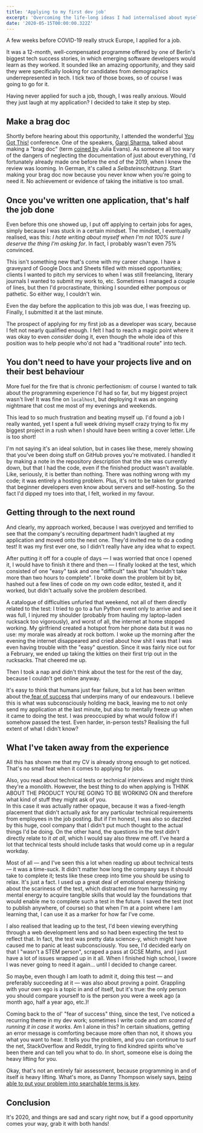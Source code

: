 ```yaml
---
title: 'Applying to my first dev job'
excerpt: 'Overcoming the life-long ideas I had internalised about myself and my skills, and just going for what I want anyway.'
date: '2020-05-15T00:00:00.322Z'
---
```


<p data-block-key="wysvr">A few weeks before COVID-19 really struck Europe, I applied for a job.</p><p data-block-key="4rh4s">It was a 12-month, well-compensated programme offered by one of Berlin&#x27;s biggest tech success stories, in which emerging software developers would learn as they worked. It sounded like an amazing opportunity, and they said they were specifically looking for candidates from demographics underrepresented in tech. I tick two of those boxes, so of course I was going to go for it.</p><p data-block-key="e4c31">Having never applied for such a job, though, I was really anxious. Would they just laugh at my application? I decided to take it step by step.</p>

## Make a brag doc

<p data-block-key="qeklx">Shortly before hearing about this opportunity, I attended the wonderful <a href="https://yougotthis.io/"> You Got This!</a> conference. One of the speakers, <a href="https://twitter.com/gawwrgi"> Gargi Sharma</a>, talked about making a &quot;brag doc&quot; (term <a href="https://jvns.ca/blog/brag-documents/"> coined by</a> Julia Evans). As someone all too wary of the dangers of neglecting the documentation of just about everything, I&#x27;d fortunately already made one before the end of the 2019, when I knew the review was looming. In German, it&#x27;s called a <i>Selbsteinschätzung</i>. Start making your brag doc now because you never know when you&#x27;re going to need it. No achievement or evidence of taking the initiative is too small.</p><h4 data-block-key="gksuu">

## Once you&#x27;ve written one application, that&#x27;s half the job done

<p data-block-key="mc1g4">Even before this one showed up, I put off applying to certain jobs for ages, simply because I was stuck in a certain mindset. The mindset, I eventually realised, was this: <i>I hate writing about myself when I&#x27;m not 100% sure I deserve the thing I&#x27;m asking for</i>. In fact, I probably wasn&#x27;t even 75% convinced.</p><p data-block-key="ei5wr">This isn&#x27;t something new that&#x27;s come with my career change. I have a graveyard of Google Docs and Sheets filled with missed opportunities; clients I wanted to pitch my services to when I was still freelancing, literary journals I wanted to submit my work to, etc. Sometimes I managed a couple of lines, but then I&#x27;d procrastinate, thinking I sounded either pompous or pathetic. So either way, I couldn&#x27;t win.</p><p data-block-key="f0kbj">Even the day before the application to this job was due, I was freezing up. Finally, I submitted it at the last minute.</p><p data-block-key="ee0ae">The prospect of applying for my first job as a developer was scary, because I felt not nearly qualified enough. I felt I had to reach a magic point where it was okay to even <i>consider</i> doing it, even though the whole idea of this position was to help people who&#x27;d not had a &quot;traditional route&quot; into tech.</p>

## You don&#x27;t need to have your projects live and on their best behaviour

<p data-block-key="ujlqn">More fuel for the fire that is chronic perfectionism: of course I wanted to talk about the programming experience I&#x27;d had so far, but my biggest project wasn&#x27;t live! It was fine on <code>localhost</code>, but deploying it was an ongoing nightmare that cost me most of my evenings and weekends.</p><p data-block-key="j6vi7">This lead to so much frustration and beating myself up. I&#x27;d found a job I really wanted, yet I spent a full week driving myself crazy trying to fix my biggest project in a rush when I should have been writing a cover letter. Life is too short!</p><p data-block-key="puk1w">I&#x27;m not saying it&#x27;s an ideal solution, but in cases like these, merely showing that you&#x27;ve been doing stuff on GitHub proves you&#x27;re motivated. I handled it by making a note in the repository description that the site was currently down, but that I had the code, even if the finished product wasn&#x27;t available. Like, seriously, it is better than nothing. There was nothing wrong with my code; it was entirely a hosting problem. Plus, it&#x27;s not to be taken for granted that beginner developers even know about servers and self-hosting. So the fact I&#x27;d dipped my toes into that, I felt, worked in my favour.</p>

## Getting through to the next round

<p data-block-key="tbsv9">And clearly, my approach worked, because I was overjoyed and terrified to see that the company&#x27;s recruiting department hadn&#x27;t laughed at my application and moved onto the next one. They&#x27;d invited me to do a coding test! It was my first ever one, so I didn&#x27;t really have any idea what to expect.</p><p data-block-key="3epb9">After putting it off for a couple of days — I was worried that once I opened it, I would have to finish it there and then — I finally looked at the test, which consisted of one &quot;easy&quot; task and one &quot;difficult&quot; task that &quot;shouldn&#x27;t take more than two hours to complete&quot;. I broke down the problem bit by bit, hashed out a few lines of code on my own code editor, tested it, and it worked, but didn&#x27;t actually solve the problem described.</p><p data-block-key="nuumr">A catalogue of difficulties unfurled that weekend, not all of them directly related to the test: I tried to go to a fun Python event only to arrive and see it was full, I injured my shoulder (probably from hauling my laptop-laden rucksack too vigorously), and worst of all, the internet at home stopped working. My girlfriend created a hotspot from her phone data but it was no use: my morale was already at rock bottom. I woke up the morning after the evening the internet disappeared and cried about how shit I was that I was even having trouble with the &quot;easy&quot; question. Since it was fairly nice out for a February, we ended up taking the kitties on their first trip out in the rucksacks. That cheered me up.</p><p data-block-key="e949l">Then I took a nap and didn&#x27;t think about the test for the rest of the day, because I couldn&#x27;t get online anyway.</p><p data-block-key="atnku">It&#x27;s easy to think that humans just fear failure, but a lot has been written about the<a href="https://99u.adobe.com/articles/14347/are-you-subconsciously-afraid-of-success"> fear of success</a> that underpins many of our endeavours. I believe this is what was subconsciously holding me back, leaving me to not only send my application at the last minute, but also to mentally freeze up when it came to doing the test. I was preoccupied by what would follow if I somehow passed the test. Even harder, in-person tests? Realising the full extent of what I didn&#x27;t know?</p>

## What I&#x27;ve taken away from the experience

<p data-block-key="m3kjs">All this has shown me that my CV is already strong enough to get noticed. That&#x27;s no small feat when it comes to applying for jobs.</p><p data-block-key="dlmx1">Also, you read about technical tests or technical interviews and might think they&#x27;re a monolith. However, the best thing to do when applying is THINK ABOUT THE PRODUCT YOU&#x27;RE GOING TO BE WORKING ON and therefore what kind of stuff they might ask of you.<br/> In this case it was actually rather opaque, because it was a fixed-length placement that didn&#x27;t actually ask for any particular technical requirements from employees in the job posting. But if I&#x27;m honest, I was also so dazzled by this huge, cool company that I didn&#x27;t put much thought to the actual things I&#x27;d be doing. On the other hand, the questions in the test didn&#x27;t directly relate to it <i>at</i> <i>all</i>, which I would say also threw me off. I&#x27;ve heard a lot that technical tests should include tasks that would come up in a regular workday.</p><p data-block-key="nm1ol">Most of all — and I&#x27;ve seen this a lot when reading up about technical tests — it was a time-suck. It didn&#x27;t matter how long the company says it should take to complete it; tests like these creep into time you should be using to relax. It&#x27;s just a fact. I used up a great deal of emotional energy thinking about the scariness of the test, which distracted me from harnessing my mental energy to acquire tangible skills that would lay the foundations that would enable me to complete such a test in the future. I saved the test (not to publish anywhere, of course) so that when I&#x27;m at a point where I am learning that, I can use it as a marker for how far I&#x27;ve come.</p><p data-block-key="q0cdf">I also realised that leading up to the test, I&#x27;d been viewing everything through a web development lens and so had been expecting the test to reflect that. In fact, the test was pretty data science-y, which might have caused me to panic at least subconsciously. You see, I&#x27;d decided early on that I &quot;wasn&#x27;t a STEM person&quot;, scraped a pass at GCSE Maths, and I just have a lot of issues wrapped up in it all. When I finished high school, I swore I was never going to need it again... until I decided to change career.</p><p data-block-key="4kiuo">So maybe, even though I am loath to admit it, doing this test — and preferably succeeding at it — was also about proving a point. Grappling with your own ego is a topic in and of itself, but it&#x27;s true: the only person you should compare yourself to is the person you were a week ago (a month ago, half a year ago, etc.)!</p><p data-block-key="6h8oc">Coming back to the ol&#x27; &quot;fear of success&quot; thing, since the test, I&#x27;ve noticed a recurring theme in my dev work; sometimes I write code and <i>am scared of running it in case it works</i>. Am I alone in this? In certain situations, getting an error message is comforting because more often than not, it shows you what you want to hear. It tells you the problem, and you can continue to surf the net, StackOverflow and Reddit, trying to find kindred spirits who&#x27;ve been there and can tell you what to do. In short, someone else is doing the heavy lifting for you.</p><p data-block-key="gkpa2">Okay, that&#x27;s not an entirely fair assessment, because programming in and of itself <i>is</i> heavy lifting. What&#x27;s more, as Danny Thompson wisely says, <a href="https://twitter.com/DThompsonDev/status/1261931971372027904"> being able to put your problem into searchable terms is key</a>.</p>

## Conclusion

<p data-block-key="teooa">It&#x27;s 2020, and things are sad and scary right now, but if a good opportunity comes your way, grab it with both hands!</p>